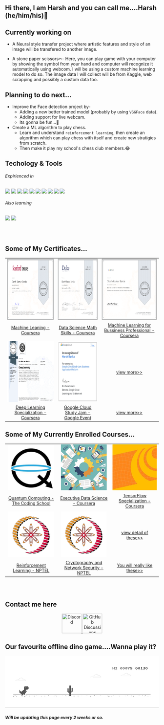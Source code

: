 ## Hi there, I am Harsh and you can call me....Harsh (he/him/his)👋


## Currently working on
* A Neural style transfer project where artistic features and style of an image will be transfered to another image.

* A stone paper scissors✂- Here, you can play game with your computer by showing the symbol from your hand and computer will recognize it automatically using webcom. I will be using a custom machine learning model to do so. The image data I will collect will be from Kaggle, web scrapping and possibly a custom data too.



## Planning to do next...
* Improve the Face detection project by-
   * Adding a new better trained model (probably by using `VGGFace` data).
   * Adding support for live webcam.
   * Its gonna be fun...🤩
* Create a ML algorithm to play chess.
  * Learn and understand `reinforcement learning`, then create an algorithm which can play chess with itself and create new stratigies from scratch.
  * Then make it play my school's chess club members.😂



## Techology & Tools

###### Expirienced in
![](https://img.shields.io/badge/OS-Windows-informational?style=flat&logo=Windows&logoColor=white&color=2bbc8a) 
![](https://img.shields.io/badge/Code-Python-informational?style=flat&logo=python&logoColor=white&color=2bbc8a) 
![](https://img.shields.io/badge/Code-HTML-informational?style=flat&logo=HTML5&logoColor=white&color=2bbc8a) 
![](https://img.shields.io/badge/Code-Java-informational?style=flat&logo=java&logoColor=white&color=2bbc8a) 
![](https://img.shields.io/badge/Code-Octave-informational?style=flat&logo=Octave&logoColor=white&color=2bbc8a) 
![](https://img.shields.io/badge/Editor-Google_Colab-informational?style=flat&logo=Google-Colab&logoColor=white&color=2bbc8a) 
![](https://img.shields.io/badge/Editor-Jupyter-informational?style=flat&logo=Jupyter&logoColor=white&color=2bbc8a) 
![](https://img.shields.io/badge/Cloud-Google_Cloud_Platform-informational?style=flat&logo=Google-Cloud&logoColor=white&color=2bbc8a) 
![](https://img.shields.io/badge/Tool-Android_Studio-informational?style=flat&logo=Android-Studio&logoColor=white&color=2bbc8a) 
![](https://img.shields.io/badge/Tool-TensorFlow-informational?style=flat&logo=Tensorflow&logoColor=white&color=2bbc8a) 

###### Also learning
![](https://img.shields.io/badge/Cloud-Microsoft_Azure-informational?style=flat&logo=Microsoft-Azure&logoColor=white&color=2bbc8a)
![](https://img.shields.io/badge/Editor-Visual_Studio_Code-informational?style=flat&logo=Visual-Studio-Code&logoColor=white&color=2bbc8a)

<br/><br/>
## Some of My Certificates...
|  |  |  |
| :-: | :-: | :-: |
| [<img src="certificates/Coursera Course- Machine Learning by Stanford.png" height="200px">](https://github.com/LordHarsh/LordHarsh/blob/main/certificates/README.md#this-my-first-course-related-to-machine-learning "Alt+click") | [<img src="certificates/Coursera Course- Data Science Math Skills Duke.png" height="200px">](https://github.com/LordHarsh/LordHarsh/blob/main/certificates/README.md#data-science-math "Alt+click") | [<img src="certificates/Coursera Course- Machine Learning for Bussiness Professional.png" height="200px">](https://github.com/LordHarsh/LordHarsh/blob/main/certificates/README.md#machine-learning-for-business "Alt+click")
| [Machine Leaning - Coursera](https://github.com/LordHarsh/LordHarsh/blob/main/certificates/README.md#this-my-first-course-related-to-machine-learning "Alt+click") | [Data Science Math Skills - Coursera](https://github.com/LordHarsh/LordHarsh/blob/main/certificates/README.md#data-science-math "Alt+click") |  [Machine Learning for Bussiness Professional - Coursera](https://github.com/LordHarsh/LordHarsh/blob/main/certificates/README.md#machine-learning-for-business "Alt+click")  |
|  |  |  |
|[<img src="certificates/Coursera Specialization- Deep Learning.png" height="200px">](https://github.com/LordHarsh/LordHarsh/blob/main/certificates/README.md#this-is-my-favourite-one-here-i-got-to-make-many-many-projects-including-cat-vs-dog-recognition-system-face-recognition-art-generation-and-more-there-were-also-some-case-studies-unluckily-i-cant-share-the-code-due-to-the-courseras-honour-policy "Alt+click") | [<img src="certificates/Event- Google Cloud Study Jam_ Business Application Platform.png" height="200px">](https://github.com/LordHarsh/LordHarsh/blob/main/certificates/README.md#events "Alt+click") | [view more>>](https://github.com/LordHarsh/LordHarsh/tree/main/certificates#my-computer-related-certificates "Alt+click") |
| [Deep Learning Specialization - Coursera](https://github.com/LordHarsh/LordHarsh/blob/main/certificates/README.md#this-is-my-favourite-one-here-i-got-to-make-many-many-projects-including-cat-vs-dog-recognition-system-face-recognition-art-generation-and-more-there-were-also-some-case-studies-unluckily-i-cant-share-the-code-due-to-the-courseras-honour-policy "Alt+click") | [Google Cloud Study Jam - Google Event](https://github.com/LordHarsh/LordHarsh/blob/main/certificates/README.md#events "Alt+click") |  [view more>>](https://github.com/LordHarsh/LordHarsh/tree/main/certificates#my-computer-related-certificates "Alt+click")  |


## Some of My Currently Enrolled Courses...
|  |  |  |
| :-: | :-: | :-: |
| [<img src="other_courses/qubitbyqubit.jpg" height="150px">](https://github.com/LordHarsh/LordHarsh/blob/main/other_courses/README.md#introduction-to-quantum-computing-with-ibm-quantum "Alt+click") | [<img src="other_courses/Executive Data Science.jpg" height="150px">](https://github.com/LordHarsh/LordHarsh/blob/main/other_courses/README.md#coursera "Alt+click") | [<img src="other_courses/Deeplearning_ai_tensorflow.jpg" height="150px">](https://github.com/LordHarsh/LordHarsh/blob/main/other_courses/README.md#coursera "Alt+click") |
| [Quantum Computing - The Coding School](https://github.com/LordHarsh/LordHarsh/blob/main/other_courses/README.md#introduction-to-quantum-computing-with-ibm-quantum "Alt+click") | [Executive Data Science - Coursera](https://github.com/LordHarsh/LordHarsh/blob/main/other_courses/README.md#coursera "Alt+click") |  [TensorFlow Specialization - Coursera](https://github.com/LordHarsh/LordHarsh/blob/main/other_courses/README.md#coursera "Alt+click")  |
|  |  |  |
|[<img src="other_courses/NPTEL_logo_128.png" height="150px">](https://github.com/LordHarsh/LordHarsh/blob/main/other_courses/README.md#swayam "Alt+click") | [<img src="other_courses/NPTEL_logo_128.png" height="150px">](https://github.com/LordHarsh/LordHarsh/blob/main/other_courses/README.md#swayam "Alt+click") | [view detail of these>>](https://github.com/LordHarsh/LordHarsh/blob/main/other_courses/README.md#work-in-progress "Alt+click") |
| [Reinforcement Learning - NPTEL](https://github.com/LordHarsh/LordHarsh/blob/main/other_courses/README.md#swayam "Alt+click") | [Cryptography and Network Security - NPTEL](https://github.com/LordHarsh/LordHarsh/blob/main/other_courses/README.md#swayam "Alt+click") |  [You will really like these>>](https://github.com/LordHarsh/LordHarsh/blob/main/other_courses/README.md#work-in-progress "Alt+click")  |


<br/><br/>
## Contact me here
<p align="center">
<a href="https://discord.com/users/724273880906203157/">
<img src="https://simpleicons.org/icons/discord.svg" title="Discord" width=64 height=64>
</a> <b>&#9</b>
<a href="https://github.com/LordHarsh/LordHarsh/discussions/1">
<img src="https://simpleicons.org/icons/github.svg" title="GitHub Discussions" width=64 height=64>
</a>


<br>


## Our favourite offline dino game....Wanna play it?

![image](dino.gif  "To play it turn off your internet😂")

##### Will be updating this page every 2 weeks or so.

<!--
**LordHarsh/LordHarsh** is a ✨ _special_ ✨ repository because its `README.md` (this file) appears on your GitHub profile.

Here are some ideas to get you started:

- 🔭 I’m currently working on ...
- 🌱 I’m currently learning ...
- 👯 I’m looking to collaborate on ...
- 🤔 I’m looking for help with ...
- 💬 Ask me about ...
- 📫 How to reach me: ...
- 😄 Pronouns: ...
- ⚡ Fun fact: ...
-->
